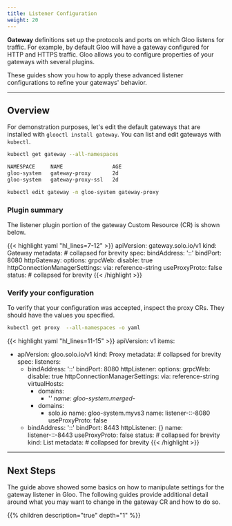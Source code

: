 ```yaml
---
title: Listener Configuration
weight: 20
---
```


**Gateway** definitions set up the protocols and ports on which Gloo listens for traffic.  For example, by default Gloo will have a gateway configured for HTTP and HTTPS traffic. Gloo allows you to configure properties of your gateways with several plugins.

These guides show you how to apply these advanced listener configurations to refine your gateways' behavior.

---

## Overview

For demonstration purposes, let's edit the default gateways that are installed with `glooctl install gateway`. You can list and edit gateways with `kubectl`.

```bash
kubectl get gateway --all-namespaces
```

```bash
NAMESPACE     NAME                AGE
gloo-system   gateway-proxy       2d
gloo-system   gateway-proxy-ssl   2d
```

```bash
kubectl edit gateway -n gloo-system gateway-proxy
```

### Plugin summary

The listener plugin portion of the gateway Custom Resource (CR) is shown below.

{{< highlight yaml "hl_lines=7-12" >}}
apiVersion: gateway.solo.io/v1
kind: Gateway
metadata: # collapsed for brevity
spec:
  bindAddress: '::'
  bindPort: 8080
  httpGateway:
    options:
      grpcWeb:
        disable: true
      httpConnectionManagerSettings:
        via: reference-string
  useProxyProto: false
status: # collapsed for brevity
{{< /highlight >}}


### Verify your configuration

To verify that your configuration was accepted, inspect the proxy CRs. They should have the values you specified. 

```bash
kubectl get proxy  --all-namespaces -o yaml
```

{{< highlight yaml "hl_lines=11-15" >}}
apiVersion: v1
items:
- apiVersion: gloo.solo.io/v1
  kind: Proxy
  metadata: # collapsed for brevity
  spec:
    listeners:
    - bindAddress: '::'
      bindPort: 8080
      httpListener:
        options:
          grpcWeb:
            disable: true
          httpConnectionManagerSettings:
            via: reference-string
        virtualHosts:
        - domains:
          - '*'
          name: gloo-system.merged-*
        - domains:
          - solo.io
          name: gloo-system.myvs3
      name: listener-::-8080
      useProxyProto: false
    - bindAddress: '::'
      bindPort: 8443
      httpListener: {}
      name: listener-::-8443
      useProxyProto: false
  status: # collapsed for brevity
kind: List
metadata: # collapsed for brevity
{{< /highlight >}}

---

## Next Steps

The guide above showed some basics on how to manipulate settings for the gateway listener in Gloo. The following guides provide additional detail around what you may want to change in the gateway CR and how to do so.

{{% children description="true" depth="1" %}}
